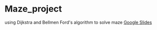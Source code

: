 # Maze_project
using Dijkstra and Bellmen Ford's algorithm to solve maze
[Google Slides](https://docs.google.com/presentation/d/1aHP8UFHpzuGwrWjyrvLR5L2JUFFbMb0MHKnM2XY9yBA/edit?usp=sharing)
